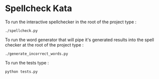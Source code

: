 Spellcheck Kata
===============

To run the interactive spellchecker in the root of the project type :

```
./spellcheck.py
```

To run the word generator that will pipe it's generated results into the spell checker at the root of the project type :

```
./generate_incorrect_words.py
```

To run the tests type : 

```
python tests.py
```
